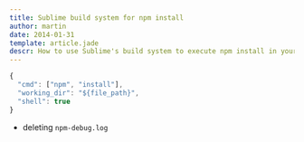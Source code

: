 ```yaml
---
title: Sublime build system for npm install
author: martin
date: 2014-01-31
template: article.jade
descr: How to use Sublime's build system to execute npm install in your current working directory
---
```

```js
{
  "cmd": ["npm", "install"],
  "working_dir": "${file_path}",
  "shell": true
}

```
* deleting ```npm-debug.log```